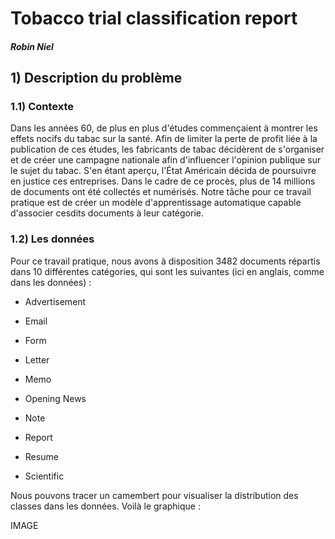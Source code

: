 # Tobacco trial classification report

##### Robin Niel

## 1) Description du problème 

### 1.1) Contexte

Dans les années 60, de plus en plus d'études commençaient à montrer les effets nocifs du tabac sur la santé. Afin de limiter la perte de profit liée à la publication de ces études, les fabricants de tabac décidèrent de s'organiser et de créer une campagne nationale afin d'influencer l'opinion publique sur le sujet du tabac. S'en étant aperçu, l'État Américain décida de poursuivre en justice ces entreprises. Dans le cadre de ce procès, plus de 14 millions de documents ont été collectés et numérisés. Notre tâche pour ce travail pratique est de créer un modèle d'apprentissage automatique capable d'associer cesdits documents à leur catégorie. 

### 1.2) Les données

Pour ce travail pratique, nous avons à disposition 3482 documents répartis dans 10 différentes catégories, qui sont les suivantes (ici en anglais, comme dans les données) :

* Advertisement 

* Email 

* Form 

* Letter 

* Memo 

* Opening News 

* Note 

* Report 

* Resume 

* Scientific 

Nous pouvons tracer un camembert pour visualiser la distribution des classes dans les données. Voilà le graphique : 

IMAGE

 

